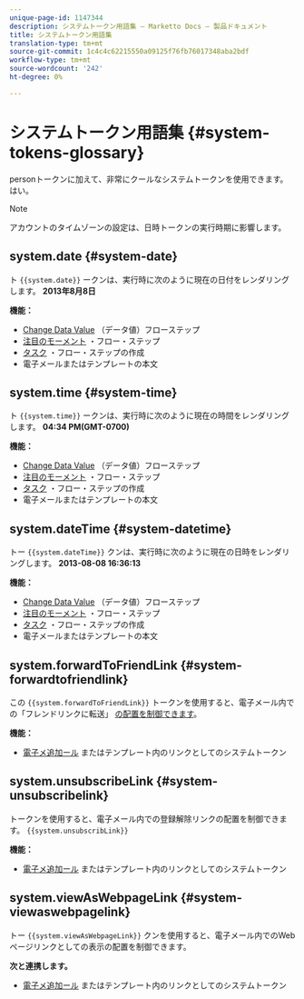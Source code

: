 ```yaml
---
unique-page-id: 1147344
description: システムトークン用語集 — Marketto Docs — 製品ドキュメント
title: システムトークン用語集
translation-type: tm+mt
source-git-commit: 1c4c4c62215550a09125f76fb76017348aba2bdf
workflow-type: tm+mt
source-wordcount: '242'
ht-degree: 0%

---
```



# システムトークン用語集 {#system-tokens-glossary}

personトークンに加えて、非常にクールなシステムトークンを使用できます。 はい。

>[!NOTE]
>
>アカウントのタイムゾーンの設定は、日時トークンの実行時期に影響します。

## system.date {#system-date}

ト `{{system.date}}` ークンは、実行時に次のように現在の日付をレンダリングします。 **2013年8月8日**

**機能：**

* [Change Data Value](../../../../product-docs/core-marketo-concepts/smart-campaigns/flow-actions/change-data-value.md) （データ値）フローステップ
* [注目のモーメント](../../../../product-docs/core-marketo-concepts/smart-campaigns/flow-actions/interesting-moment.md) ・フロー・ステップ
* [タスク](../../../../product-docs/core-marketo-concepts/smart-campaigns/salesforce-flow-actions/create-task.md) ・フロー・ステップの作成
* 電子メールまたはテンプレートの本文

## system.time {#system-time}

ト `{{system.time}}` ークンは、実行時に次のように現在の時間をレンダリングします。 **04:34 PM(GMT-0700)**

**機能：**

* [Change Data Value](../../../../product-docs/core-marketo-concepts/smart-campaigns/flow-actions/change-data-value.md) （データ値）フローステップ
* [注目のモーメント](../../../../product-docs/core-marketo-concepts/smart-campaigns/flow-actions/interesting-moment.md) ・フロー・ステップ
* [タスク](../../../../product-docs/core-marketo-concepts/smart-campaigns/salesforce-flow-actions/create-task.md) ・フロー・ステップの作成
* 電子メールまたはテンプレートの本文

## system.dateTime {#system-datetime}

トー `{{system.dateTime}}` クンは、実行時に次のように現在の日時をレンダリングします。 **2013-08-08 16:36:13**

**機能：**

* [Change Data Value](../../../../product-docs/core-marketo-concepts/smart-campaigns/flow-actions/change-data-value.md) （データ値）フローステップ
* [注目のモーメント](../../../../product-docs/core-marketo-concepts/smart-campaigns/flow-actions/interesting-moment.md) ・フロー・ステップ
* [タスク](../../../../product-docs/core-marketo-concepts/smart-campaigns/salesforce-flow-actions/create-task.md) ・フロー・ステップの作成
* 電子メールまたはテンプレートの本文

## system.forwardToFriendLink {#system-forwardtofriendlink}

この `{{system.forwardToFriendLink}}` トークンを使用すると、電子メール内での「フレンドリンクに転送」 [の配置を制御できます](../../../../product-docs/email-marketing/general/functions-in-the-editor/forward-to-a-friend-link-in-emails.md)。

**機能：**

* [電子メ追加ール](add-a-system-token-as-a-link-in-an-email.md) またはテンプレート内のリンクとしてのシステムトークン

## system.unsubscribeLink {#system-unsubscribelink}

トークンを使用すると、電子メール内での登録解除リンクの配置を制御できます。 `{{system.unsubscribLink}}`

**機能：**

* [電子メ追加ール](add-a-system-token-as-a-link-in-an-email.md) またはテンプレート内のリンクとしてのシステムトークン

## system.viewAsWebpageLink {#system-viewaswebpagelink}

トー `{{system.viewAsWebpageLink}}` クンを使用すると、電子メール内でのWebページリンクとしての表示の配置を制御できます。

**次と連携します。**

* [電子メ追加ール](add-a-system-token-as-a-link-in-an-email.md) またはテンプレート内のリンクとしてのシステムトークン
